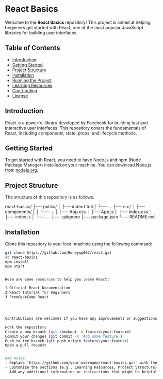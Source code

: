 # React Basics

Welcome to the **React Basics** repository! This project is aimed at helping beginners get started with React, one of the most popular JavaScript libraries for building user interfaces.

## Table of Contents

- [Introduction](#introduction)
- [Getting Started](#getting-started)
- [Project Structure](#project-structure)
- [Installation](#installation)
- [Running the Project](#running-the-project)
- [Learning Resources](#learning-resources)
- [Contributing](#contributing)
- [License](#license)

## Introduction

React is a powerful library developed by Facebook for building fast and interactive user interfaces. This repository covers the fundamentals of React, including components, state, props, and lifecycle methods.

## Getting Started

To get started with React, you need to have Node.js and npm (Node Package Manager) installed on your machine. You can download Node.js from [nodejs.org](https://nodejs.org/).

## Project Structure

The structure of this repository is as follows:

react-basics/
├── public/
│ ├── index.html
│ └── ...
├── src/
│ ├── components/
│ │ └── ...
│ ├── App.css
│ ├── App.js
│ ├── index.css
│ ├── index.js
│ └── ...
├── .gitignore
├── package.json
└── README.md

## Installation

Clone this repository to your local machine using the following command:

```bash
git clone https://github.com/Honeyop007/react.git
cd react-basics
npm install
npm start


Here are some resources to help you learn React:

1 Official React Documentation
2 React Tutorial for Beginners
3 FreeCodeCamp React 




Contributions are welcome! If you have any improvements or suggestions, please open an issue or create a pull request.

Fork the repository
Create a new branch (git checkout -b feature/your-feature)
Commit your changes (git commit -m 'Add some feature')
Push to the branch (git push origin feature/your-feature)
Open a pull request


### Notes:
- Replace `https://github.com/your-username/react-basics.git` with the actual URL of your GitHub repository.
- Customize the sections (e.g., Learning Resources, Project Structure) according to the specific details of your project.
- Add any additional information or instructions that might be helpful for users or contributors.
